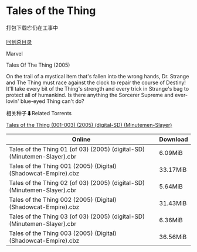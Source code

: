 # Tales of the Thing

打包下载📦仍在工事中

[回到总目录](/Catalogs.md)

Marvel

Tales Of The Thing (2005)

On the trail of a mystical item that's fallen into the wrong hands, Dr. Strange and The Thing must race against the clock to repair the course of Destiny! It'll take every bit of the Thing's strength and every trick in Strange's bag to protect all of humankind. Is there anything the Sorcerer Supreme and ever-lovin' blue-eyed Thing can't do?





相关种子⬇Related Torrents

[Tales of the Thing (001-003) (2005) (digital-SD) (Minutemen-Slayer)](https://github.com/alicewish/markdown/blob/master/torrent/Tales-of-the-Thing--001-003---2005---digital-SD---Minutemen-Slayer.md)

Online | Download
--- | ---
Tales of the Thing 01 (of 03) (2005) (digital-SD) (Minutemen-Slayer).cbr | 6.09MiB
Tales of the Thing 001 (2005) (Digital) (Shadowcat-Empire).cbz | 33.17MiB
Tales of the Thing 02 (of 03) (2005) (digital-SD) (Minutemen-Slayer).cbr | 5.64MiB
Tales of the Thing 002 (2005) (Digital) (Shadowcat-Empire).cbz | 31.43MiB
Tales of the Thing 03 (of 03) (2005) (digital-SD) (Minutemen-Slayer).cbr | 6.36MiB
Tales of the Thing 003 (2005) (Digital) (Shadowcat-Empire).cbz | 36.56MiB